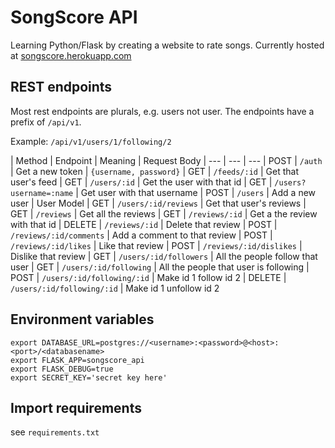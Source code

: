 # SongScore API
Learning Python/Flask by creating a website to rate songs. Currently hosted at [songscore.herokuapp.com](songscore.herokuapp.com)

## REST endpoints
Most rest endpoints are plurals, e.g. users not user.
The endpoints have a prefix of `/api/v1`.

Example: `/api/v1/users/1/following/2`

| Method | Endpoint | Meaning | Request Body
| --- | --- | ---
| POST | `/auth` | Get a new token | `{username, password}`
| GET | `/feeds/:id` | Get that user's feed
| GET | `/users/:id` | Get the user with that id
| GET | `/users?username=:name` | Get user with that username
| POST | `/users` | Add a new user | User Model 
| GET | `/users/:id/reviews` | Get that user's reviews
| GET | `/reviews` | Get all the reviews
| GET | `/reviews/:id` | Get a the review with that id
| DELETE | `/reviews/:id` | Delete that review
| POST | `/reviews/:id/comments` | Add a comment to that review
| POST | `/reviews/:id/likes` | Like that review
| POST | `/reviews/:id/dislikes` | Dislike that review
| GET | `/users/:id/followers` | All the people follow that user
| GET | `/users/:id/following` | All the people that user is following
| POST | `/users/:id/following/:id` | Make id 1 follow id 2
| DELETE | `/users/:id/following/:id` | Make id 1 unfollow id 2

## Environment variables
```
export DATABASE_URL=postgres://<username>:<password>@<host>:<port>/<databasename>
export FLASK_APP=songscore_api
export FLASK_DEBUG=true
export SECRET_KEY='secret key here'
```

## Import requirements
see `requirements.txt`
